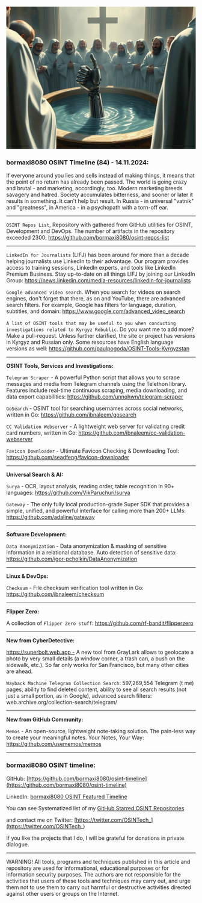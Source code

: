 ![alt text](img/84.jpg)
### bormaxi8080 OSINT Timeline (84) - 14.11.2024:

If everyone around you lies and sells instead of making things, it means that the point of no return has already been passed. The world is going crazy and brutal - and marketing, accordingly, too. Modern marketing breeds savagery and hatred. Society accumulates bitterness, and sooner or later it results in something. It can't help but result. In Russia - in universal "vatnik" and "greatness", in America - in a psychopath with a torn-off ear.

----

```OSINT Repos List```, Repository with gathered from GitHub utilities for OSINT, Development and DevOps. The number of artifacts in the repository exceeded 2300: https://github.com/bormaxi8080/osint-repos-list

----

```LinkedIn for Journalists``` (LIFJ) has been around for more than a decade helping journalists use LinkedIn to their advantage. Our program provides access to training sessions, LinkedIn experts, and tools like LinkedIn Premium Business. Stay up-to-date on all things LIFJ by joining our LinkedIn Group: https://news.linkedin.com/media-resources/linkedin-for-journalists

```Google advanced video search```. When you search for videos on search engines, don't forget that there, as on and YouTube, there are advanced search filters. For example, Google has filters for language, duration, subtitles, and domain: https://www.google.com/advanced_video_search

```A list of OSINT tools that may be useful to you when conducting investigations related to Kyrgyz Rebublic```. Do you want me to add more? Make a pull-request. Unless further clarified, the site or project has versions in Kyrgyz and Russian only. Some resources have English language versions as well: https://github.com/paulpogoda/OSINT-Tools-Kyrgyzstan

----

**OSINT Tools, Services and Investigations:**

```Telegram Scraper``` - A powerful Python script that allows you to scrape messages and media from Telegram channels using the Telethon library. Features include real-time continuous scraping, media downloading, and data export capabilities: https://github.com/unnohwn/telegram-scraper

```GoSearch``` - OSINT tool for searching usernames across social networks, written in Go: https://github.com/ibnaleem/gosearch

```CC Validation Webserver``` - A lightweight web server for validating credit card numbers, written in Go: https://github.com/ibnaleem/cc-validation-webserver

```Favicon Downloader``` - Ultimate Favicon Checking & Downloading Tool: https://github.com/seadfeng/favicon-downloader

----

**Universal Search & AI:**

```Surya``` - OCR, layout analysis, reading order, table recognition in 90+ languages: https://github.com/VikParuchuri/surya

```Gateway``` - The only fully local production-grade Super SDK that provides a simple, unified, and powerful interface for calling more than 200+ LLMs: https://github.com/adaline/gateway

---

**Software Development:**

```Data Anonymization``` - Data anonymization & masking of sensitive information in a relational database. Auto detection of sensitive data: https://github.com/igor-pcholkin/DataAnonymization

----

**Linux & DevOps:**

```Checksum``` - File checksum verification tool written in Go: https://github.com/ibnaleem/checksum

----

**Flipper Zero:**

A collection of ```Flipper Zero stuff```: https://github.com/rf-bandit/flipperzero

----

**New from CyberDetective:**

https://superbolt.web.app - A new tool from GrayLark allows to geolocate a photo by very small details (a window corner, a trash can, a bush on the sidewalk, etc.). So far only works for San Francisco, but many other cities are ahead.

```Wayback Machine Telegram Collection Search```: 597,269,554 Telegram (t me) pages, ability to find deleted content, ability to see all search results (not just a small portion, as in Google), advanced search filters: web.archive.org/collection-search/telegram/

----

**New from GitHub Community:**

```Memos``` - An open-source, lightweight note-taking solution. The pain-less way to create your meaningful notes. Your Notes, Your Way: https://github.com/usememos/memos

----
### bormaxi8080 OSINT timeline:

GitHub: [https://github.com/bormaxi8080/osint-timeline](https://github.com/bormaxi8080/osint-timeline)

LinkedIn: [bormaxi8080 OSINT Featured Timeline](https://www.linkedin.com/in/osintech/details/featured/)

You can see Systematized list of my [GitHub Starred OSINT Repositories](https://github.com/bormaxi8080/osint-repos-list)

and contact me on Twitter: [https://twitter.com/OSINTech_](https://twitter.com/OSINTech_)

If you like the projects that I do, I will be grateful for donations in private dialogue.

----

WARNING! All tools, programs and techniques published in this article and repository are used for informational, educational purposes or for information security purposes. The authors are not responsible for the activities that users of these tools and techniques may carry out, and urge them not to use them to carry out harmful or destructive activities directed against other users or groups on the Internet.